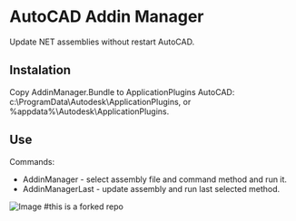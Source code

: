 # AutoCAD Addin Manager
Update NET assemblies without restart AutoCAD.

## Instalation
Copy AddinManager.Bundle to ApplicationPlugins AutoCAD: c:\ProgramData\Autodesk\ApplicationPlugins, or %appdata%\Autodesk\ApplicationPlugins.

## Use
Commands:
* AddinManager - select assembly file and command method and run it.
* AddinManagerLast - update assembly and run last selected method.

![Image](https://user-images.githubusercontent.com/1446481/45940807-bfbb3a80-bfe3-11e8-8b15-18a25f31b420.png)
#this is a forked repo
